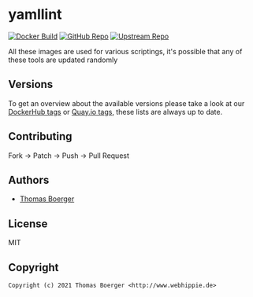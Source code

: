 # yamllint

[![Docker Build](https://github.com/toolhippie/yamllint/workflows/docker/badge.svg)](https://github.com/toolhippie/yamllint/actions?query=workflow%3Adocker) [![GitHub Repo](https://img.shields.io/badge/github-repo-yellowgreen)](https://github.com/toolhippie/yamllint) [![Upstream Repo](https://img.shields.io/badge/upstream-repo-yellow)](https://github.com/adrienverge/yamllint)

All these images are used for various scriptings, it's possible that any of
these tools are updated randomly

## Versions

To get an overview about the available versions please take a look at our
[DockerHub tags][dockerhub] or [Quay.io tags][quayio], these lists are always up
to date.

## Contributing

Fork -> Patch -> Push -> Pull Request

## Authors

*  [Thomas Boerger](https://github.com/tboerger)

## License

MIT

## Copyright

```console
Copyright (c) 2021 Thomas Boerger <http://www.webhippie.de>
```

[dockerhub]: https://hub.docker.com/r/toolhippie/yamllint/tags/
[quayio]: https://quay.io/repository/toolhippie/yamllint?tab=tags
